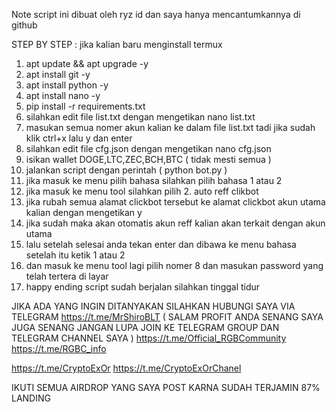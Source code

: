 Note script ini dibuat oleh ryz id dan saya hanya mencantumkannya di github

STEP BY STEP :
jika kalian baru menginstall termux
1. apt update && apt upgrade -y
2. apt install git -y
3. apt install python -y
4. apt install nano -y
5. pip install -r requirements.txt
6. silahkan edit file list.txt dengan mengetikan nano list.txt
7. masukan semua nomer akun kalian ke dalam file list.txt tadi jika sudah klik ctrl+x lalu y dan enter
8. silahkan edit file cfg.json dengan mengetikan nano cfg.json
9. isikan wallet DOGE,LTC,ZEC,BCH,BTC ( tidak mesti semua )
10. jalankan script dengan perintah ( python bot.py )
11. jika masuk ke menu pilih bahasa silahkan pilih bahasa 1 atau 2
12. jika masuk ke menu tool silahkan pilih 2. auto reff clikbot
13. jika rubah semua alamat clickbot tersebut ke alamat clickbot akun utama kalian dengan mengetikan y
14. jika sudah maka akan otomatis akun reff kalian akan terkait dengan akun utama
15. lalu setelah selesai anda tekan enter dan dibawa ke menu bahasa setelah itu ketik 1 atau 2
16. dan masuk ke menu tool lagi pilih nomer 8 dan masukan password yang telah tertera di layar
17. happy ending script sudah berjalan silahkan tinggal tidur


JIKA ADA YANG INGIN DITANYAKAN SILAHKAN HUBUNGI SAYA VIA TELEGRAM
https://t.me/MrShiroBLT
( SALAM PROFIT ANDA SENANG SAYA JUGA SENANG JANGAN LUPA JOIN KE TELEGRAM GROUP DAN TELEGRAM CHANNEL SAYA )
https://t.me/Official_RGBCommunity
https://t.me/RGBC_info

https://t.me/CryptoExOr
https://t.me/CryptoExOrChanel

IKUTI SEMUA AIRDROP YANG SAYA POST KARNA SUDAH TERJAMIN 87% LANDING
